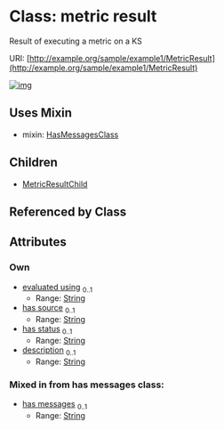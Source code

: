 
# Class: metric result

Result of executing a metric on a KS

URI: [http://example.org/sample/example1/MetricResult](http://example.org/sample/example1/MetricResult)


[![img](https://yuml.me/diagram/nofunky;dir:TB/class/[MetricResultChild],[MetricResult&#124;evaluated_using:string%20%3F;has_source:string%20%3F;has_status:string%20%3F;description:string%20%3F;has_messages:string%20%3F]uses%20-.->[HasMessagesClass],[MetricResult]^-[MetricResultChild],[HasMessagesClass])](https://yuml.me/diagram/nofunky;dir:TB/class/[MetricResultChild],[MetricResult&#124;evaluated_using:string%20%3F;has_source:string%20%3F;has_status:string%20%3F;description:string%20%3F;has_messages:string%20%3F]uses%20-.->[HasMessagesClass],[MetricResult]^-[MetricResultChild],[HasMessagesClass])

## Uses Mixin

 *  mixin: [HasMessagesClass](HasMessagesClass.md)

## Children

 * [MetricResultChild](MetricResultChild.md)

## Referenced by Class


## Attributes


### Own

 * [evaluated using](evaluated_using.md)  <sub>0..1</sub>
     * Range: [String](types/String.md)
 * [has source](has_source.md)  <sub>0..1</sub>
     * Range: [String](types/String.md)
 * [has status](has_status.md)  <sub>0..1</sub>
     * Range: [String](types/String.md)
 * [description](description.md)  <sub>0..1</sub>
     * Range: [String](types/String.md)

### Mixed in from has messages class:

 * [has messages](has_messages.md)  <sub>0..1</sub>
     * Range: [String](types/String.md)
